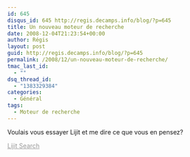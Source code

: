 ```yaml
---
id: 645
disqus_id: 645 http://regis.decamps.info/blog/?p=645
title: Un nouveau moteur de recherche
date: 2008-12-04T21:23:54+00:00
author: Régis
layout: post
guid: http://regis.decamps.info/blog/?p=645
permalink: /2008/12/un-nouveau-moteur-de-recherche/
tmac_last_id:
  - ""
dsq_thread_id:
  - "1383329384"
categories:
  - Général
tags:
  - Moteur de recherche
---
```

Voulais vous essayer Lijit et me dire ce que vous en pensez?
  
<a style='color: #999' href='http://www.lijit.com' id='lijit_wijit_pvs_link'>Lijit Search</a>
